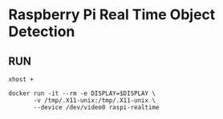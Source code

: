 # Raspberry Pi Real Time Object Detection

## RUN

```
xhost +
```

```
docker run -it --rm -e DISPLAY=$DISPLAY \
       -v /tmp/.X11-unix:/tmp/.X11-unix \
       --device /dev/video0 raspi-realtime
```
